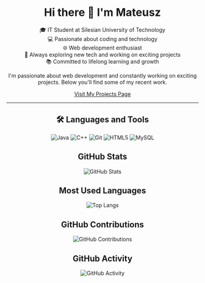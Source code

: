 <div align="center">
  <h1>Hi there 👋 I'm Mateusz</h1>
  <p>
    🎓 IT Student at Silesian University of Technology<br>
    💻 Passionate about coding and technology<br>
    🌐 Web development enthusiast<br>
    🚀 Always exploring new tech and working on exciting projects<br>
    📚 Committed to lifelong learning and growth
  </p>
  <p>
    I'm passionate about web development and constantly working on exciting projects. Below you'll find some of my recent work.
  </p>
  <p>
    <a href="https://matsarwa.github.io">Visit My Projects Page</a>
  </p>
</div>

---

<div align="center">
  <h2>🛠️ Languages and Tools</h2>
  <p align="center">
    <img alt="Java" src="https://img.shields.io/badge/Java-007396?style=flat-square&logo=java&logoColor=white">
    <img alt="C++" src="https://img.shields.io/badge/C++-00599C?style=flat-square&logo=c%2B%2B&logoColor=white">
    <img alt="Git" src="https://img.shields.io/badge/Git-F05032?style=flat-square&logo=git&logoColor=white">
    <img alt="HTML5" src="https://img.shields.io/badge/HTML5-E34F26?style=flat-square&logo=html5&logoColor=white">
    <img alt="MySQL" src="https://img.shields.io/badge/MySQL-4479A1?style=flat-square&logo=mysql&logoColor=white">
  </p>
</div>

<div align="center">
  <h2>GitHub Stats</h2>
  <p align="center">
    <img alt="GitHub Stats" src="https://github-readme-stats.vercel.app/api?username=MatSarwa&show_icons=true&theme=radical">
  </p>
</div>

<div align="center">
  <h2>Most Used Languages</h2>
  <p align="center">
    <img alt="Top Langs" src="https://github-readme-stats.vercel.app/api/top-langs/?username=MatSarwa&layout=compact">
  </p>
</div>

<div align="center">
  <h2>GitHub Contributions</h2>
  <p align="center">
    <img alt="GitHub Contributions" src="https://github-readme-streak-stats.herokuapp.com/?user=MatSarwa&theme=dark">
  </p>
</div>

<div align="center">
  <h2>GitHub Activity</h2>
  <p align="center">
    <img alt="GitHub Activity" src="https://activity-readme.herokuapp.com/api?username=MatSarwa&bg_color=000000&text_color=FFFFFF&hide_border=true">
  </p>
</div>
